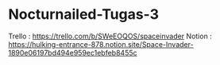 # Nocturnailed-Tugas-3
Trello : https://trello.com/b/SWeEOQOS/spaceinvader
Notion : https://hulking-entrance-878.notion.site/Space-Invader-1890e06197bd494e959ec1ebfeb8455c
